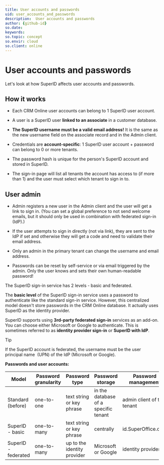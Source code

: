 ```yaml
---
title: User accounts and passwords
uid: user_accounts_and_passwords
description:  User accounts and passwords
author: {github-id}
so.date:
keywords:
so.topic: concept
so.envir: cloud
so.client: online
---
```


# User accounts and passwords

Let's look at how SuperID affects user accounts and passwords.

## How it works

* Each CRM Online user accounts can belong to 1 SuperID user account.

* A user is a SuperID user **linked to an associate** in a customer database.

* **The SuperID username must be a valid email address!** It is the same as the new username field on the associate record and in the Admin client.

* Credentials are **account-specific**: 1 SuperID user account + password can belong to 0 or more tenants.

* The password hash is unique for the person's SuperID account and stored in SuperID.

* The sign-in page will list all tenants the account has access to (if more than 1) and the user must select which tenant to sign in to.

## User admin

* Admin registers a new user in the Admin client and the user will get a link to sign in. (You can set a global preference to not send welcome emails, but it should only be used in combination with federated sign-in (IdP).)

* If the user attempts to sign in directly (not via link), they are sent to the IdP if set and otherwise they will get a code and need to validate their email address.

* Only an admin in the primary tenant can change the username and email address.

* Passwords can be reset by self-service or via email triggered by the admin. Only the user knows and sets their own human-readable password!

The SuperID sign-in service has 2 levels - basic and federated.

The **basic level** of the SuperID sign-in service uses a password to authenticate like the standard sign-in service. However, this centralized model doesn't store passwords in the CRM Online database. It actually uses SuperID as the identity provider.

SuperID supports using **3rd-party federated sign-in** services as an add-on. You can choose either Microsoft or Google to authenticate. This is sometimes referred to as **identity provider sign-in** or **SuperID with IdP**.

> [!TIP]
> If the SuperID account is federated, the username must be the user principal name  (UPN) of the IdP (Microsoft or Google).

**Passwords and user accounts:**

| Model | Password granularity | Password type | Password storage | Password management | Authentication |
|-----------|-------------|-----------|-------------|-----------|-------------|
| Standard (before) | one-to-one | text string or key phrase | in the database of a specific tenant | admin client of the tenant | email address or username + password for 1 specific tenant |
| SuperID - basic | one-to-many | text string or key phrase | centrally | id.SuperOffice.com | SuperID user account |
| SuperID - federated | one-to-many | up to the identity provider | Microsoft or Google | identity provider | Microsoft or Google account |
